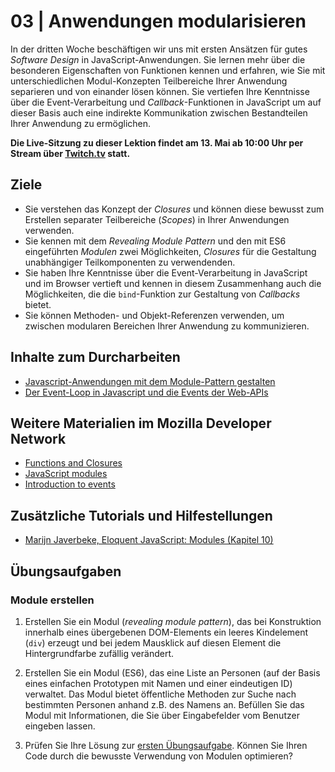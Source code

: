 # 03 | Anwendungen modularisieren

In der dritten Woche beschäftigen wir uns mit ersten Ansätzen für gutes *Software Design* in JavaScript-Anwendungen. Sie lernen mehr über die besonderen Eigenschaften von Funktionen kennen und erfahren, wie Sie mit unterschiedlichen Modul-Konzepten Teilbereiche Ihrer Anwendung separieren und von einander lösen können. Sie vertiefen Ihre Kenntnisse über die Event-Verarbeitung und *Callback*-Funktionen in JavaScript um auf dieser Basis auch eine indirekte Kommunikation zwischen Bestandteilen Ihrer Anwendung zu ermöglichen.  

**Die Live-Sitzung zu dieser Lektion findet am 13. Mai ab 10:00 Uhr per Stream über [Twitch.tv](https://twitch.tv/alexanderbazo) statt.**

## Ziele

- Sie verstehen das Konzept der *Closures* und können diese bewusst zum Erstellen separater Teilbereiche (*Scopes*) in Ihrer Anwendungen verwenden.
- Sie kennen mit dem *Revealing Module Pattern* und den mit ES6 eingeführten *Modulen* zwei Möglichkeiten, *Closures* für die Gestaltung unabhängiger Teilkomponenten zu verwendenden.
- Sie haben Ihre Kenntnisse über die Event-Verarbeitung in JavaScript und im Browser vertieft und kennen in diesem Zusammenhang auch die Möglichkeiten, die die `bind`-Funktion zur Gestaltung von *Callbacks* bietet.
- Sie können Methoden- und Objekt-Referenzen verwenden, um zwischen modularen Bereichen Ihrer Anwendung zu kommunizieren.

## Inhalte zum Durcharbeiten

- [Javascript-Anwendungen mit dem Module-Pattern gestalten](./closures-and-module-pattern)
- [Der Event-Loop in Javascript und die Events der Web-APIs](./event-loop)

## Weitere Materialien im Mozilla Developer Network

- [Functions and Closures](https://developer.mozilla.org/en-US/docs/Web/JavaScript/Guide/Functions#Closures)
- [JavaScript modules](https://developer.mozilla.org/en-US/docs/Web/JavaScript/Guide/Modules)
- [Introduction to events](https://developer.mozilla.org/en-US/docs/Learn/JavaScript/Building_blocks/Events#Event_bubbling_and_capture)

## Zusätzliche Tutorials und Hilfestellungen

- [Marijn Javerbeke, Eloquent JavaScript: Modules (Kapitel 10)](https://eloquentjavascript.net/10_modules.html)

## Übungsaufgaben

### Module erstellen

1. Erstellen Sie ein Modul (*revealing module pattern*), das bei Konstruktion innerhalb eines übergebenen DOM-Elements ein leeres Kindelement (`div`) erzeugt und bei jedem Mausklick auf diesen Element die Hintergrundfarbe zufällig verändert.

2. Erstellen Sie ein Modul (ES6), das eine Liste an Personen (auf der Basis eines einfachen Prototypen mit Namen und einer eindeutigen ID) verwaltet. Das Modul bietet öffentliche Methoden zur Suche nach bestimmten Personen anhand z.B. des Namens an. Befüllen Sie das Modul mit Informationen, die Sie über Eingabefelder vom Benutzer eingeben lassen.

3. Prüfen Sie Ihre Lösung zur [ersten Übungsaufgabe](../../Aufgaben/SS20-01-Klopapierrechner). Können Sie Ihren Code durch die bewusste Verwendung von Modulen optimieren?